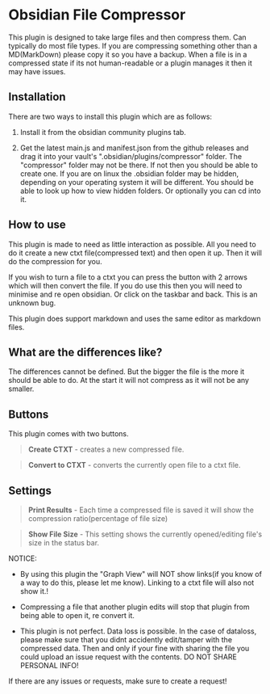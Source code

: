 # Obsidian File Compressor

This plugin is designed to take large files and then compress them. Can typically do most file types. If you are compressing something other than a MD(MarkDown) please copy it so you have a backup. When a file is in a compressed state if its not human-readable or a plugin manages it then it may have issues.

## Installation
There are two ways to install this plugin which are as follows:

1. Install it from the obsidian community plugins tab.

2. Get the latest main.js and manifest.json from the github releases and drag it into your vault's ".obsidian/plugins/compressor" folder. The "compressor" folder may not be there. If not then you should be able to create one. If you are on linux the .obsidian folder may be hidden, depending on your operating system it will be different. You should be able to look up how to view hidden folders. Or optionally you can cd into it.

## How to use
This plugin is made to need as little interaction as possible. All you need to do it create a new ctxt file(compressed text) and then open it up. Then it will do the compression for you.

If you wish to turn a file to a ctxt you can press the button with 2 arrows which will then convert the file. If you do use this then you will need to minimise and re open obsidian. Or click on the taskbar and back. This is an unknown bug.

This plugin does support markdown and uses the same editor as markdown files.

## What are the differences like?
The differences cannot be defined. But the bigger the file is the more it should be able to do. At the start it will not compress as it will not be any smaller.

## Buttons
This plugin comes with two buttons.
> **Create CTXT** - creates a new compressed file.

> **Convert to CTXT** - converts the currently open file to a ctxt file.

## Settings
> **Print Results** - Each time a compressed file is saved it will show the compression ratio(percentage of file size)

> **Show File Size** - This setting shows the currently opened/editing file's size in the status bar.



NOTICE:
- By using this plugin the "Graph View" will NOT show links(if you know of a way to do this, please let me know). Linking to a ctxt file will also not show it.!

- Compressing a file that another plugin edits will stop that plugin from being able to open it, re convert it.

- This plugin is not perfect. Data loss is possible. In the case of dataloss, please make sure that you didnt accidently edit/tamper with the compressed data. Then and only if your fine with sharing the file you could upload an issue request with the contents. DO NOT SHARE PERSONAL INFO!


If there are any issues or requests, make sure to create a request!